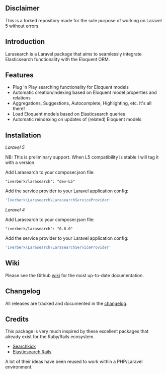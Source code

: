 Disclaimer
----------

This is a forked repository made for the sole purpose of working on Laravel 5 without errors.

Introduction
------------

Larasearch is a Laravel package that aims to seamlessly integrate Elasticsearch functionality with the Eloquent ORM.

Features
--------

  - Plug 'n Play searching functionality for Eloquent models
  - Automatic creation/indexing based on Eloquent model properties and relations
  - Aggregations, Suggestions, Autocomplete, Highlighting, etc. It's all there!
  - Load Eloquent models based on Elasticsearch queries
  - Automatic reindexing on updates of (related) Eloquent models

Installation
------------

*Laravel 5*

NB: This is preliminary support. When L5 compatibility is stable I will tag it with a version.

Add Larasearch to your composer.json file:

```"iverberk/larasearch": "dev-L5"```

Add the service provider to your Laravel application config:

```PHP
'Iverberk\Larasearch\LarasearchServiceProvider'
```

*Laravel 4*

Add Larasearch to your composer.json file:

```"iverberk/larasearch": "0.8.0"```

Add the service provider to your Laravel application config:

```PHP
'Iverberk\Larasearch\LarasearchServiceProvider'
```



Wiki
----
Please see the Github [wiki](https://github.com/iverberk/larasearch/wiki/Introduction) for the most up-to-date documentation.

Changelog
---------
All releases are tracked and documented in the [changelog](https://github.com/iverberk/larasearch/wiki/Changelog).

Credits
-------
This package is very much inspired by these excellent packages that already exist for the Ruby/Rails ecosystem.

* [Searchkick](https://github.com/ankane/searchkick)
* [Elasticsearch Rails](https://github.com/elasticsearch/elasticsearch-rails)

A lot of their ideas have been reused to work within a PHP/Laravel environment.

